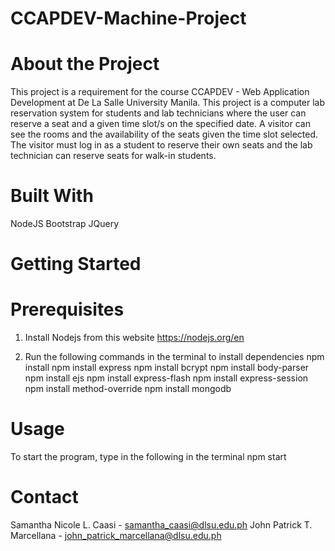 # CCAPDEV-Machine-Project

# About the Project
This project is a requirement for the course CCAPDEV - Web Application Development at De La Salle University Manila. This project is a computer lab reservation system for students and 
lab technicians where the user can reserve a seat and a given time slot/s on the specified date. A visitor can see the rooms and the availability of the seats given the time slot selected.
The visitor must log in as a student to reserve their own seats and the lab technician can reserve seats for walk-in students.

# Built With
NodeJS
Bootstrap
JQuery


# Getting Started

  # Prerequisites
  1. Install Nodejs from this website
    https://nodejs.org/en
  
  2. Run the following commands in the terminal to install dependencies
    npm install
    npm install express
    npm install bcrypt
    npm install body-parser
    npm install ejs
    npm install express-flash
    npm install express-session
    npm install method-override
    npm install mongodb

  # Usage
  To start the program, type in the following in the terminal
    npm start

  # Contact
  Samantha Nicole L. Caasi - samantha_caasi@dlsu.edu.ph
  John Patrick T. Marcellana - john_patrick_marcellana@dlsu.edu.ph
